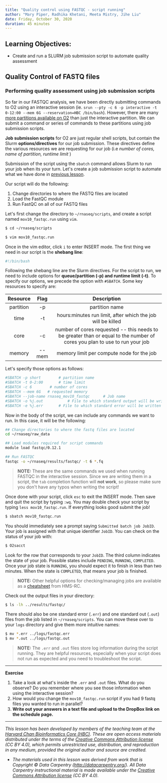 ```yaml
---
title: "Quality control using FASTQC - script running"
author: "Mary Piper, Radhika Khetani, Meeta Mistry, Jihe Liu"
date: Friday, October 30, 2020
duration: 45 minutes
---
```


## Learning Objectives:

* Create and run a SLURM job submission script to automate quality assessment

## Quality Control of FASTQ files


### Performing quality assessment using job submission scripts
So far in our FASTQC analysis, we have been directly submitting commands to O2 using an interactive session (ie. `srun --pty -c 6 -p interactive -t 0-12:00 --mem 6G --reservation=HBC /bin/bash`). However, there are many [more partitions available on O2](https://wiki.rc.hms.harvard.edu/display/O2/Using+Slurm+Basic#UsingSlurmBasic-Partitions(akaQueues)) than just the interactive partition. We can submit a command or series of commands to these partitions using job submission scripts. 

**Job submission scripts** for O2 are just regular shell scripts, but contain the Slurm **options/directives** for our job submission. These directives define the various resources we are requesting for our job (i.e *number of cores, name of partition, runtime limit* )

Submission of the script using the `sbatch` command allows Slurm to run your job when its your turn. Let's create a job submission script to automate what we have done in [previous lesson](05_qc_running_fastqc_interactively.md).

Our script will do the following:

1. Change directories to where the FASTQ files are located
2. Load the FastQC module
3. Run FastQC on all of our FASTQ files

Let's first change the directory to `~/rnaseq/scripts`, and create a script named `mov10_fastqc.run` using `vim`.

```bash
$ cd ~/rnaseq/scripts

$ vim mov10_fastqc.run
```

Once in the vim editor, click `i` to enter INSERT mode. The first thing we need in our script is the **shebang line**:

```bash
#!/bin/bash
```

Following the shebang line are the Slurm directives. For the script to run, we need to include options for **queue/partition (-p) and runtime limit (-t)**. To specify our options, we precede the option with `#SBATCH`. Some key resources to specify are:

|Resource|Flag|Description|
|:----:|:----:|:----:|
|partition|-p|partition name|
|time|-t|hours:minutes run limit, after which the job will be killed|
|core|-c|number of cores requested -- this needs to be greater than or equal to the number of cores you plan to use to run your job|
|memory|--mem|memory limit per compute node for the job|

Let's specify those options as follows:

```bash
#SBATCH -p short 		# partition name
#SBATCH -t 0-2:00 		# time limit
#SBATCH -c 6 		# number of cores
#SBATCH --mem 6G   # requested memory
#SBATCH --job-name rnaseq_mov10_fastqc 		# Job name
#SBATCH -o %j.out			# File to which standard output will be written
#SBATCH -e %j.err 		# File to which standard error will be written
```

Now in the body of the script, we can include any commands we want to run. In this case, it will be the following:

```bash
## Change directories to where the fastq files are located
cd ~/rnaseq/raw_data

## Load modules required for script commands
module load fastqc/0.12.1

## Run FASTQC
fastqc -o ~/rnaseq/results/fastqc/ -t 6 *.fq
```

> **NOTE:** These are the same commands we used when running FASTQC in the interactive session. Since we are writing them in a script, the `tab` completion function will **not work**, so please make sure you don't have any typos when writing the script!

Once done with your script, click `esc` to exit the INSERT mode. Then save and quit the script by typing `:wq`. You may double check your script by typing `less mov10_fastqc.run`. If everything looks good submit the job!

```bash
$ sbatch mov10_fastqc.run
```

You should immediately see a prompt saying `Submitted batch job JobID`. Your job is assigned with that unique identifier `JobID`. You can check on the status of your job with:

```bash
$ O2sacct
```

Look for the row that corresponds to your `JobID`. The third column indicates the state of your job. Possible states include `PENDING`, `RUNNING`, `COMPLETED`. Once your job state is `RUNNING`, you should expect it to finish in less than two minutes. When the state is `COMPLETED`, that means your job is finished.

> **NOTE:** Other helpful options for checking/managing jobs are available as a [cheatsheet](https://wiki.rc.hms.harvard.edu/display/O2/O2+Command+CheatSheet) from HMS-RC.

Check out the output files in your directory:
```bash
$ ls -lh ../results/fastqc/
```
There should also be one standard error (`.err`) and one standard out (`.out`) files from the job listed in `~/rnaseq/scripts`. You can move these over to your `logs` directory and give them more intuitive names:

```bash
$ mv *.err ../logs/fastqc.err
$ mv *.out ../logs/fastqc.out
```
> **NOTE:** The `.err` and `.out` files store log information during the script running. They are helpful resources, especially when your script does not run as expected and you need to troubleshoot the script.

***
**Exercise**
1. Take a look at what's inside the `.err` and `.out` files. What do you observe? Do you remember where you see those information when using the interactive session?
2. How would you change the `mov10_fastqc.run` script if you had 9 fastq files you wanted to run in parallel? 
3. **Write out your answers in a text file and upload to the DropBox link on the schedule page.**

---
*This lesson has been developed by members of the teaching team at the [Harvard Chan Bioinformatics Core (HBC)](http://bioinformatics.sph.harvard.edu/). These are open access materials distributed under the terms of the [Creative Commons Attribution license](https://creativecommons.org/licenses/by/4.0/) (CC BY 4.0), which permits unrestricted use, distribution, and reproduction in any medium, provided the original author and source are credited.*

* *The materials used in this lesson was derived from work that is Copyright © Data Carpentry (http://datacarpentry.org/). 
All Data Carpentry instructional material is made available under the [Creative Commons Attribution license](https://creativecommons.org/licenses/by/4.0/) (CC BY 4.0).*
